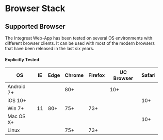 # Browser Stack
## Supported Browser
The Integreat Web-App has been tested on several OS environments with different browser clients.
It can be used with most of the modern browsers that have been released in the last six years.

#### Explicitly Tested
|OS            |IE |Edge|Chrome|Firefox|UC Browser|Safari|
|--------------|---|----|------|-------|----------|---|
|Android 7+    |   |    |80+   |       |10+       ||         
|iOS 10+       |   |    |      |       |          |10+|
|Win 7+        |11 |80+ |75+   |73+    |          ||
|Mac OS X+     |   |    |      |       |          |10+|
|Linux         |   |    |75+   |73+    |          ||


